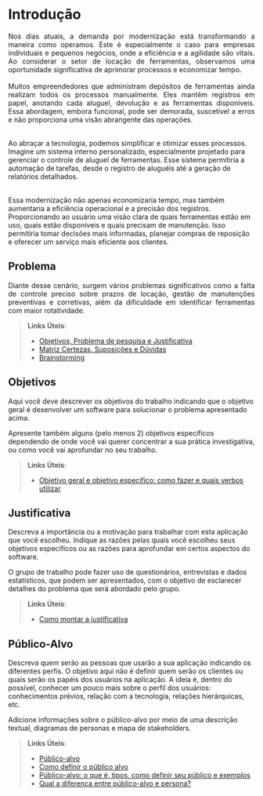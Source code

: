 # Introdução

<p align="justify">Nos dias atuais, a demanda por modernização está transformando a maneira como operamos. Este é especialmente o caso para empresas individuais e pequenos negócios, onde a eficiência e a agilidade são vitais. Ao considerar o setor de locação de ferramentas, observamos uma oportunidade significativa de aprimorar processos e economizar tempo.<br><br>
Muitos empreendedores que administram depósitos de ferramentas ainda realizam todos os processos manualmente. Eles mantêm registros em papel, anotando cada aluguel, devolução e as ferramentas disponíveis. Essa abordagem, embora funcional, pode ser demorada, suscetível a erros e não proporciona uma visão abrangente das operações.<br><br>
 
Ao abraçar a tecnologia, podemos simplificar e otimizar esses processos. Imagine um sistema interno personalizado, especialmente projetado para gerenciar o controle de aluguel de ferramentas. Esse sistema permitiria a automação de tarefas, desde o registro de aluguéis até a geração de relatórios detalhados.<br><br>

Essa modernização não apenas economizaria tempo, mas também aumentaria a eficiência operacional e a precisão dos registros. Proporcionando ao usuário uma visão clara de quais ferramentas estão em uso, quais estão disponíveis e quais precisam de manutenção. Isso permitiria tomar decisões mais informadas, planejar compras de reposição e oferecer um serviço mais eficiente aos clientes.</p>

## Problema
<p align="justify">Diante desse cenário, surgem vários problemas significativos como a falta de controle preciso sobre prazos de locação, gestão de manutenções preventivas e corretivas, além da dificuldade em identificar ferramentas com maior rotatividade.</p>

> **Links Úteis**:
> - [Objetivos, Problema de pesquisa e Justificativa](https://medium.com/@versioparole/objetivos-problema-de-pesquisa-e-justificativa-c98c8233b9c3)
> - [Matriz Certezas, Suposições e Dúvidas](https://medium.com/educa%C3%A7%C3%A3o-fora-da-caixa/matriz-certezas-suposi%C3%A7%C3%B5es-e-d%C3%BAvidas-fa2263633655)
> - [Brainstorming](https://www.euax.com.br/2018/09/brainstorming/)

## Objetivos

Aqui você deve descrever os objetivos do trabalho indicando que o objetivo geral é desenvolver um software para solucionar o problema apresentado acima. 

Apresente também alguns (pelo menos 2) objetivos específicos dependendo de onde você vai querer concentrar a sua prática investigativa, ou como você vai aprofundar no seu trabalho.
 
> **Links Úteis**:
> - [Objetivo geral e objetivo específico: como fazer e quais verbos utilizar](https://blog.mettzer.com/diferenca-entre-objetivo-geral-e-objetivo-especifico/)

## Justificativa

Descreva a importância ou a motivação para trabalhar com esta aplicação que você escolheu. Indique as razões pelas quais você escolheu seus objetivos específicos ou as razões para aprofundar em certos aspectos do software.

O grupo de trabalho pode fazer uso de questionários, entrevistas e dados estatísticos, que podem ser apresentados, com o objetivo de esclarecer detalhes do problema que será abordado pelo grupo.

> **Links Úteis**:
> - [Como montar a justificativa](https://guiadamonografia.com.br/como-montar-justificativa-do-tcc/)

## Público-Alvo

Descreva quem serão as pessoas que usarão a sua aplicação indicando os diferentes perfis. O objetivo aqui não é definir quem serão os clientes ou quais serão os papéis dos usuários na aplicação. A ideia é, dentro do possível, conhecer um pouco mais sobre o perfil dos usuários: conhecimentos prévios, relação com a tecnologia, relações
hierárquicas, etc.

Adicione informações sobre o público-alvo por meio de uma descrição textual, diagramas de personas e mapa de stakeholders.

> **Links Úteis**:
> - [Público-alvo](https://blog.hotmart.com/pt-br/publico-alvo/)
> - [Como definir o público alvo](https://exame.com/pme/5-dicas-essenciais-para-definir-o-publico-alvo-do-seu-negocio/)
> - [Público-alvo: o que é, tipos, como definir seu público e exemplos](https://klickpages.com.br/blog/publico-alvo-o-que-e/)
> - [Qual a diferença entre público-alvo e persona?](https://rockcontent.com/blog/diferenca-publico-alvo-e-persona/)
